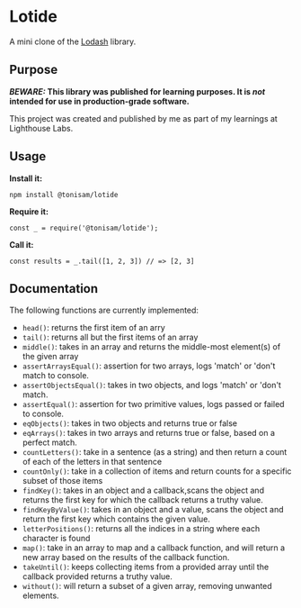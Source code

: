 # Lotide

A mini clone of the [Lodash](https://lodash.com) library.

## Purpose

**_BEWARE:_ This library was published for learning purposes. It is _not_ intended for use in production-grade software.**

This project was created and published by me as part of my learnings at Lighthouse Labs. 

## Usage

**Install it:**

`npm install @tonisam/lotide`

**Require it:**

`const _ = require('@tonisam/lotide');`

**Call it:**

`const results = _.tail([1, 2, 3]) // => [2, 3]`

## Documentation

The following functions are currently implemented:

* `head()`: returns the first item of an arry
* `tail()`: returns all but the first items of an array
* `middle()`: takes in an array and returns the middle-most element(s) of the given array
* `assertArraysEqual()`: assertion for two arrays, logs 'match' or 'don't match to console.
* `assertObjectsEqual()`: takes in two objects, and logs 'match' or 'don't match.
* `assertEqual()`: assertion for two primitive values, logs passed or failed to console.
* `eqObjects()`: takes in two objects and returns true or false
* `eqArrays()`: takes in two arrays and returns true or false, based on a perfect match.
* `countLetters()`: take in a sentence (as a string) and then return a count of each of the letters in that sentence
* `countOnly()`: take in a collection of items and return counts for a specific subset of those items
* `findKey()`: takes in an object and a callback,scans the object and returns the first key for which the callback returns a truthy value.
* `findKeyByValue()`: takes in an object and a value, scans the object and return the first key which contains the given value. 
* `letterPositions()`: returns all the indices in a string where each character is found
* `map()`: take in an array to map and a callback function, and will return a new array based on the results of the callback function.
* `takeUntil()`: keeps collecting items from a provided array until the callback provided returns a truthy value.
* `without()`: will return a subset of a given array, removing unwanted elements.
